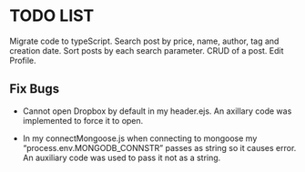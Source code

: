 # TODO LIST

Migrate code to typeScript.
Search post by price, name, author, tag and creation date.
Sort posts by each search parameter.
CRUD of a post.
Edit Profile.

## Fix Bugs

- Cannot open Dropbox by default in my header.ejs. An axillary code was implemented to force it to open.

- In my connectMongoose.js when connecting to mongoose my “process.env.MONGODB_CONNSTR” passes as string so it causes error. An auxiliary code was used to pass it not as a string.
